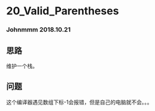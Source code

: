 # 20_Valid_Parentheses

### Johnmmm 2018.10.21

## 思路

维护一个栈。

## 问题

这个编译器遇见数组下标-1会报错，但是自己的电脑就不会。。。

